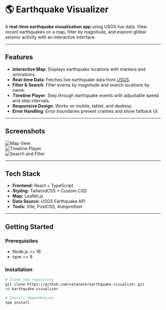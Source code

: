 # 🌎 Earthquake Visualizer

A **real-time earthquake visualization app** using USGS live data. View recent earthquakes on a map, filter by magnitude, and explore global seismic activity with an interactive interface.

---

## Features

- **Interactive Map**: Displays earthquake locations with markers and animations.  
- **Real-time Data**: Fetches live earthquake data from [USGS](https://earthquake.usgs.gov/).  
- **Filter & Search**: Filter events by magnitude and search locations by name.  
- **Timeline Player**: Step through earthquake events with adjustable speed and step intervals.  
- **Responsive Design**: Works on mobile, tablet, and desktop.  
- **Error Handling**: Error boundaries prevent crashes and show fallback UI.  

---

## Screenshots

![Map View](screenshots/map-view.png)  
![Timeline Player](screenshots/timeline-player.png)  
![Search and Filter](screenshots/search-filter.png)  

---

## Tech Stack

- **Frontend:** React + TypeScript  
- **Styling:** TailwindCSS + Custom CSS  
- **Map:** Leaflet.js  
- **Data Source:** USGS Earthquake API  
- **Tools:** Vite, PostCSS, Autoprefixer  

---

## Getting Started

### Prerequisites

- Node.js >= 18  
- npm >= 9  

### Installation

```bash
# Clone the repository
git clone https://github.com/vatanesh/earthquake-visualizer.git
cd earthquake-visualizer

# Install dependencies
npm install